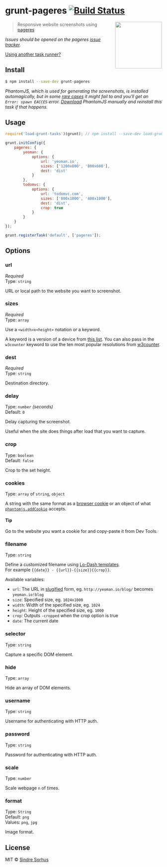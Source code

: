 # grunt-pageres [![Build Status](https://travis-ci.org/sindresorhus/grunt-pageres.svg?branch=master)](https://travis-ci.org/sindresorhus/grunt-pageres)

[<img src="https://github.com/sindresorhus/pageres/raw/master/media/logo.png" width="150" align="right">](https://github.com/sindresorhus/pageres)

> Responsive website screenshots using [pageres](https://github.com/sindresorhus/pageres)

*Issues should be opened on the pageres [issue tracker](https://github.com/sindresorhus/pageres/issues).*

[Using another task runner?](https://github.com/sindresorhus/pageres#task-runners)


## Install

```sh
$ npm install --save-dev grunt-pageres
```

*PhantomJS, which is used for generating the screenshots, is installed automagically, but in some [rare cases](https://github.com/Obvious/phantomjs/issues/102) it might fail to and you'll get an `Error: spawn EACCES` error. [Download](http://phantomjs.org/download.html) PhantomJS manually and reinstall this task if that happens.*


## Usage

```js
require('load-grunt-tasks')(grunt); // npm install --save-dev load-grunt-tasks

grunt.initConfig({
	pageres: {
		yeoman: {
			options: {
				url: 'yeoman.io',
				sizes: ['1200x800', '800x600'],
				dest: 'dist'
			}
		},
		todomvc: {
			options: {
				url: 'todomvc.com',
				sizes: ['800x1000', '400x1000'],
				dest: 'dist',
				crop: true
			}
		}
	}
});

grunt.registerTask('default', ['pageres']);
```


## Options

### url

*Required*  
Type: `string`

URL or local path to the website you want to screenshot.

### sizes

*Required*  
Type: `array`

Use a `<width>x<height>` notation or a keyword.

A keyword is a version of a device from [this list](http://viewportsizes.com).
You can also pass in the `w3counter` keyword to use the ten most popular 
resolutions from [w3counter](http://www.w3counter.com/globalstats.php).

### dest

*Required*  
Type: `string`

Destination directory.

### delay

Type: `number` *(seconds)*  
Default: `0`

Delay capturing the screenshot.

Useful when the site does things after load that you want to capture.

### crop

Type: `boolean`  
Default: `false`

Crop to the set height.

### cookies

Type: `array` of `string`, `object`

A string with the same format as a [browser cookie](http://en.wikipedia.org/wiki/HTTP_cookie) or an object of what [`phantomjs.addCookie`](http://phantomjs.org/api/phantom/method/add-cookie.html) accepts.

#### Tip

Go to the website you want a cookie for and copy-paste it from Dev Tools.

### filename

Type: `string`

Define a customized filename using [Lo-Dash templates](http://lodash.com/docs#template).  
For example `{{date}} - {{url}}-{{size}}{{crop}}`.

Available variables:

- `url`: The URL in [slugified](https://github.com/ogt/slugify-url) form, eg. `http://yeoman.io/blog/` becomes `yeoman.io!blog`
- `size`: Specified size, eg. `1024x1000`
- `width`: Width of the specified size, eg. `1024`
- `height`: Height of the specified size, eg. `1000`
- `crop`: Outputs `-cropped` when the crop option is true
- `date`: The current date

### selector

Type: `string`

Capture a specific DOM element.

### hide

Type: `array`

Hide an array of DOM elements.

### username

Type: `string`

Username for authenticating with HTTP auth.

### password

Type: `string`

Password for authenticating with HTTP auth.

### scale

Type: `number`

Scale webpage `n` of times.

### format

Type: `String`  
Default: `png`  
Values: `png`, `jpg`

Image format.


## License

MIT © [Sindre Sorhus](http://sindresorhus.com)
